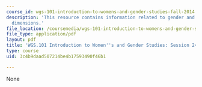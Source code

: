 ```yaml
---
course_id: wgs-101-introduction-to-womens-and-gender-studies-fall-2014
description: 'This resource contains information related to gender and work: global
  dimensions.'
file_location: /coursemedia/wgs-101-introduction-to-womens-and-gender-studies-fall-2014/3c4b9daad507214be4b17593490f46b1_MITWGS_101F14_Sess24.pdf
file_type: application/pdf
layout: pdf
title: 'WGS.101 Introduction to Women''s and Gender Studies: Session 24 Lecture Outline'
type: course
uid: 3c4b9daad507214be4b17593490f46b1

---
```

None